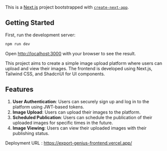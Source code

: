 This is a [Next.js](https://nextjs.org/) project bootstrapped with [`create-next-app`](https://github.com/vercel/next.js/tree/canary/packages/create-next-app).

## Getting Started

First, run the development server:

```bash
npm run dev
```

Open [http://localhost:3000](http://localhost:3000) with your browser to see the result.

This project aims to create a simple image upload platform where users can upload and view their images. The frontend is developed using Next.js, Tailwind CSS, and ShadcnUI for UI components.

## Features

1. **User Authentication**: Users can securely sign up and log in to the platform using JWT-based tokens.
2. **Image Upload**: Users can upload their images to the platform.
3. **Scheduled Publication**: Users can schedule the publication of their uploaded images for specific times in the future.
4. **Image Viewing**: Users can view their uploaded images with their publishing status.

Deployment URL : https://export-genius-frontend.vercel.app/
